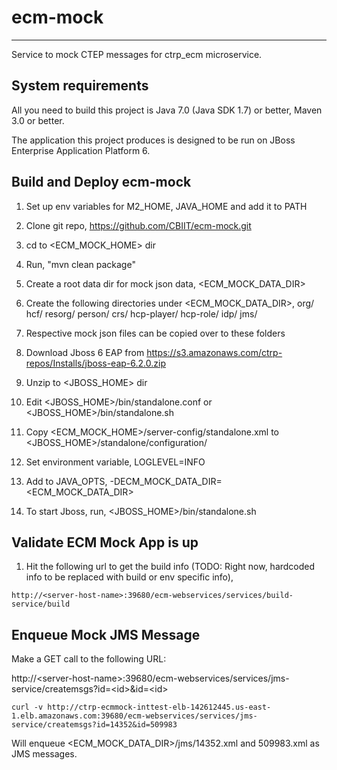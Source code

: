 # ecm-mock
--------------------------------------
Service to mock CTEP messages for ctrp_ecm microservice.

System requirements
-------------------

All you need to build this project is Java 7.0 (Java SDK 1.7) or better, Maven 3.0 or better.

The application this project produces is designed to be run on JBoss Enterprise Application Platform 6. 

Build and Deploy ecm-mock
-------------------------

1. Set up env variables for M2_HOME, JAVA_HOME and add it to PATH
2. Clone git repo, https://github.com/CBIIT/ecm-mock.git
3. cd to &lt;ECM_MOCK_HOME&gt; dir
4. Run, "mvn clean package"
5. Create a root data dir for mock json data, &lt;ECM_MOCK_DATA_DIR&gt;
6. Create the following directories under &lt;ECM_MOCK_DATA_DIR&gt;,
	org/
	hcf/
	resorg/
	person/
	crs/
	hcp-player/
	hcp-role/
	idp/
	jms/

7. Respective mock json files can be copied over to these folders	
8. Download Jboss 6 EAP from https://s3.amazonaws.com/ctrp-repos/Installs/jboss-eap-6.2.0.zip
9. Unzip to &lt;JBOSS_HOME&gt; dir
10. Edit &lt;JBOSS_HOME&gt;/bin/standalone.conf or &lt;JBOSS_HOME&gt;/bin/standalone.sh
11. Copy &lt;ECM_MOCK_HOME&gt;/server-config/standalone.xml to &lt;JBOSS_HOME&gt;/standalone/configuration/
12. Set environment variable, LOGLEVEL=INFO
13. Add to JAVA_OPTS, -DECM_MOCK_DATA_DIR=&lt;ECM_MOCK_DATA_DIR&gt;
14. To start Jboss, run, &lt;JBOSS_HOME&gt;/bin/standalone.sh

Validate ECM Mock App is up
---------------------------

1. Hit the following url to get the build info (TODO: Right now, hardcoded info to be replaced with build or env specific info),

`http://<server-host-name>:39680/ecm-webservices/services/build-service/build`

Enqueue Mock JMS Message
------------------------

Make a GET call to the following URL:

http://&lt;server-host-name&gt;:39680/ecm-webservices/services/jms-service/createmsgs?id=&lt;id&gt;&amp;id=&lt;id&gt;

`curl -v http://ctrp-ecmmock-inttest-elb-142612445.us-east-1.elb.amazonaws.com:39680/ecm-webservices/services/jms-service/createmsgs?id=14352&id=509983`

Will enqueue &lt;ECM_MOCK_DATA_DIR&gt;/jms/14352.xml and 509983.xml as JMS messages.
